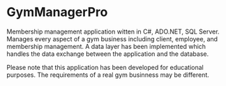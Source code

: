 GymManagerPro
=============

Membership management application witten in C#, ADO.NET, SQL Server. Manages every aspect of a gym business including
client, employee, and membership management. A data layer has been implemented which handles the data exchange between
the application and the database.


Please note that this application has been developed for educational purposes. The requirements of a real gym businness
may be different.
